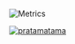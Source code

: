 ![Metrics](https://metrics.lecoq.io/pratamatama?template=classic&base.hireable=true&isocalendar=1&languages=1&achievements=1&notable=1&habits=1&base.indepth=false&base.hireable=true&isocalendar.duration=half-year&languages.limit=8&languages.threshold=0%25&languages.other=false&languages.colors=github&languages.sections=most-used&languages.indepth=false&languages.analysis.timeout=15&languages.categories=markup%2C%20programming&languages.recent.categories=markup%2C%20programming&languages.recent.load=300&languages.recent.days=14&habits.from=200&habits.days=14&habits.facts=true&habits.charts=false&habits.charts.type=classic&habits.trim=false&habits.languages.limit=8&achievements.threshold=C&achievements.secrets=true&achievements.display=detailed&achievements.limit=0&notable.from=all&notable.repositories=false&notable.indepth=false&notable.types=commit&config.timezone=Asia%2FJakarta)

[ ![pratamatama](https://www.hackthebox.eu/badge/image/953029)](https://app.hackthebox.com/profile/953029)
